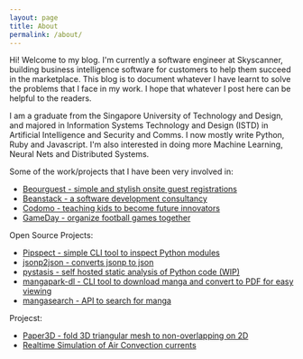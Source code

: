 ```yaml
---
layout: page
title: About
permalink: /about/
---
```


Hi! Welcome to my blog. I'm currently a software engineer at Skyscanner, building business intelligence software for customers to help them succeed in the marketplace. This blog is to document whatever I have learnt to solve the problems that I face in my work. I hope that whatever I post here can be helpful to the readers.

I am a graduate from the Singapore University of Technology and Design, and majored in Information Systems Technology and Design (ISTD) in Artificial Intelligence and Security and Comms. I now mostly write Python, Ruby and Javascript. I'm also interested in doing more Machine Learning, Neural Nets and Distributed Systems.

Some of the work/projects that I have been very involved in:

- [Beourguest - simple and stylish onsite guest registrations ](http://www.beourguest.co)
- [Beanstack - a software development consultancy](http://www.beanstack.sg)
- [Codomo - teaching kids to become future innovators](http://www.codomo.com.sg)
- [GameDay - organize football games together](http://www.gamedayapp.co)

Open Source Projects:

- [Pipspect - simple CLI tool to inspect Python modules](https://github.com/tohyongcheng/pipspect)
- [jsonp2json - converts jsonp to json](https://github.com/tohyongcheng/jsonp2json)
- [pystasis - self hosted static analysis of Python code (WIP)](https://github.com/tohyongcheng/pystasis)
- [mangapark-dl - CLI tool to download manga and convert to PDF for easy viewing](https://github.com/tohyongcheng/mangapark-dl)
- [mangasearch - API to search for manga](https://github.com/tohyongcheng/mangapark-dl)

Projecst:

- [Paper3D - fold 3D triangular mesh to non-overlapping on 2D](https://github.com/swayam18/Paper3D)
- [Realtime Simulation of Air Convection currents](https://www.youtube.com/watch?v=5RdkqQL0vPY)


